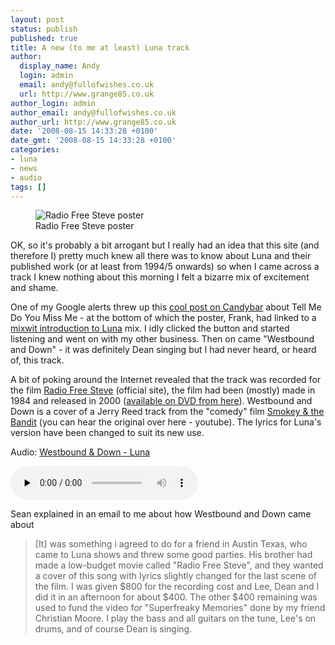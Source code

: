 ```yaml
---
layout: post
status: publish
published: true
title: A new (to me at least) Luna track
author:
  display_name: Andy
  login: admin
  email: andy@fullofwishes.co.uk
  url: http://www.grange85.co.uk
author_login: admin
author_email: andy@fullofwishes.co.uk
author_url: http://www.grange85.co.uk
date: '2008-08-15 14:33:28 +0100'
date_gmt: '2008-08-15 14:33:28 +0100'
categories:
- luna
- news
- audio
tags: []
---
```

<figure class="caption aligncenter"><img src="https://media.fullofwishes.co.uk/ahfow/uploads/2008/08/steveoneman.jpg" alt="Radio Free Steve poster" /><figcaption class="caption-text">Radio Free Steve poster</figcaption></figure>

<p>OK, so it's probably a bit arrogant but I really had an idea that this site (and therefore I) pretty much knew all there was to know about Luna and their published work (or at least from 1994/5 onwards) so when I came across a track I knew nothing about this morning I felt a bizarre mix of excitement and shame. </p>
<p>One of my Google alerts threw up this <a href="http://candybarzine.blogspot.com/2008/08/luna-tell-me-do-you-miss-me-dvd.html">cool post on Candybar</a> about Tell Me Do You Miss Me - at the bottom of which the poster, Frank, had linked to a <a href="http://web.archive.org/web/20080823133756/http://www.mixwit.com:80/fprovost5/luna-a-starting-point">mixwit introduction to Luna</a> mix. I idly clicked the button and started listening and went on with my other business. Then on came "Westbound and Down" - it was definitely Dean singing but I had never heard, or heard of, this track.</p>
<p>A bit of poking around the Internet revealed that the track was recorded for the film <a href="http://www.imdb.com/title/tt0274748/">Radio Free Steve</a> (<span class="removed_link" title="http://radiofreesteve.com/">official site</span>), the film had been (mostly) made in 1984 and released in 2000 (<a href="http://radiofreesteve.com/buydvd.html">available on DVD from here</a>). Westbound and Down is a cover of a Jerry Reed track from the "comedy" film <a href="http://www.imdb.com/title/tt0076729/">Smokey & the Bandit</a> (<span class="removed_link" title="http://www.youtube.com/watch?v=VARrtve2VKs">you can hear the original over here</span> - youtube). The lyrics for Luna's version have been changed to suit its new use.</p>

<div class="well"><p class="audio">Audio: <a href="https://media.fullofwishes.co.uk/02-luna/audio/luna-westbound-and-down.mp3">Westbound & Down - Luna</a></p><audio controls="controls" preload="none" src="https://media.fullofwishes.co.uk/02-luna/audio/luna-westbound-and-down.mp3"></audio></div>

<p>Sean explained in an email to me about how Westbound and Down came about<br />
<blockquote>[It] was something i agreed to do for a friend in Austin Texas, who came to Luna shows and threw some good parties. His brother had made a low-budget movie called "Radio Free Steve", and they wanted a cover of this song with lyrics slightly changed for the last scene of the film. I was given $800 for the recording cost and Lee, Dean and I did it in an afternoon for about $400. The other $400 remaining was used to fund the video for "Superfreaky Memories" done by my friend Christian Moore. I play the bass and all guitars on the tune, Lee's on drums, and of course Dean is singing.</p></blockquote>
